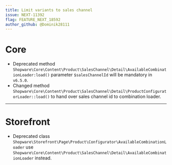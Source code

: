 ```yaml
---
title: Limit variants to sales channel
issue: NEXT-11392
flag: FEATURE_NEXT_18592
author_github: @Dominik28111
---
```

# Core
* Deprecated method `Shopware\Core\Content\Product\SalesChannel\Detail\AvailableCombinationLoader:load()` parameter `$salesChannelId` will be mandatory in `v6.5.0`.
* Changed method `Shopware\Core\Content\Product\SalesChannel\Detail\ProductConfiguratorLoader::load()` to hand over sales channel id to combination loader.
___
# Storefront
* Deprecated class `Shopware\Storefront\Page\Product\Configurator\AvailableCombinationLoader` use  `Shopware\Core\Content\Product\SalesChannel\Detail\AvailableCombinationLoader` instead.
